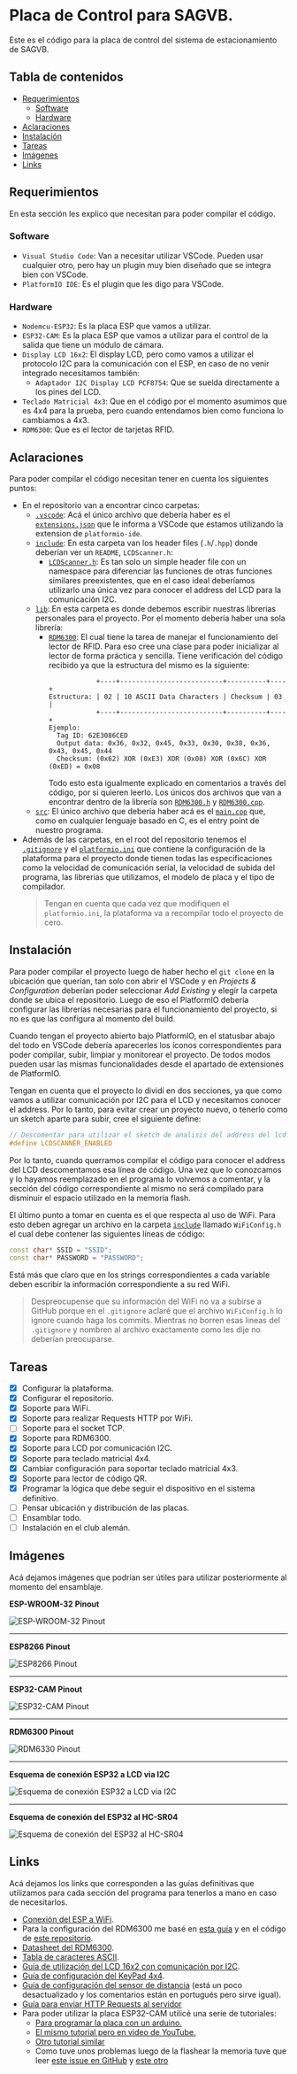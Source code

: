 # Placa de Control para SAGVB.
Este es el código para la placa de control del sistema de estacionamiento de SAGVB.

## Tabla de contenidos
* [Requerimientos](#requerimientos)
  * [Software](#software)
  * [Hardware](#hardware)
* [Aclaraciones](#aclaraciones)
* [Instalación](#instalación)
* [Tareas](#tareas)
* [Imágenes](#imágenes)
* [Links](#links)

## Requerimientos
En esta sección les explico que necesitan para poder compilar el código.

### Software
* `Visual Studio Code`: Van a necesitar utilizar VSCode. Pueden usar cualquier otro, pero hay un plugin muy bien diseñado que se integra bien con VSCode.
* `PlatformIO IDE`: Es el plugin que les digo para VSCode.

### Hardware
* `Nodemcu-ESP32`: Es la placa ESP que vamos a utilizar.
* `ESP32-CAM`: Es la placa ESP que vamos a utilizar para el control de la salida que tiene un módulo de cámara.
* `Display LCD 16x2`: El display LCD, pero como vamos a utilizar el protocolo I2C para la comunicación con el ESP, en caso de no venir integrado necesitamos también:
  * `Adaptador I2C Display LCD PCF8754`: Que se suelda directamente a los pines del LCD.
* `Teclado Matricial 4x3`: Que en el código por el momento asumimos que es 4x4 para la prueba, pero cuando entendamos bien como funciona lo cambiamos a 4x3.
* `RDM6300`: Que es el lector de tarjetas RFID.

## Aclaraciones
Para poder compilar el código necesitan tener en cuenta los siguientes puntos:
* En el repositorio van a encontrar cinco carpetas:
  * [`.vscode`](https://github.com/stonefeld/placa_control_sagvb/tree/master/.vscode): Acá el único archivo que debería haber es el [`extensions.json`](https://github.com/stonefeld/placa_control_sagvb/tree/master/.vscode/extensions.json) que le informa a VSCode que estamos utilizando la extension de `platformio-ide`.
  * [`include`](https://github.com/stonefeld/placa_control_sagvb/tree/master/include): En esta carpeta van los header files (`.h`/`.hpp`) donde deberían ver un `README`, `LCDScanner.h`:
    * [`LCDScanner.h`](https://github.com/stonefeld/placa_control_sagvb/tree/master/include/LCDScanner.h): Es tan solo un simple header file con un namespace para diferenciar las funciones de otras funciones similares preexistentes, que en el caso ideal deberíamos utilizarlo una única vez para conocer el address del LCD para la comunicación I2C.
  * [`lib`](https://github.com/stonefeld/placa_control_sagvb/tree/master/lib): En esta carpeta es donde debemos escribir nuestras librerias personales para el proyecto. Por el momento debería haber una sola librería:
    * [`RDM6300`](https://github.com/stonefeld/placa_control_sagvb/tree/master/lib/RDM6300): El cual tiene la tarea de manejar el funcionamiento del lector de RFID. Para eso cree una clase para poder inicializar al lector de forma práctica y sencilla. Tiene verificación del código recibido ya que la estructura del mismo es la siguiente:
      ```
                  +----+--------------------------+----------+----+
      Estructura: | 02 | 10 ASCII Data Characters | Checksum | 03 |
                  +----+--------------------------+----------+----+
      Ejemplo:
        Tag ID: 62E3086CED
        Output data: 0x36, 0x32, 0x45, 0x33, 0x30, 0x38, 0x36, 0x43, 0x45, 0x44
        Checksum: (0x62) XOR (0xE3) XOR (0x08) XOR (0x6C) XOR (0xED) = 0x08
      ```
      Todo esto esta igualmente explicado en comentarios a través del código, por si quieren leerlo. Los únicos dos archivos que van a encontrar dentro de la librería son [`RDM6300.h`](https://github.com/stonefeld/placa_control_sagvb/tree/master/lib/RDM6300/RDM6300.h) y [`RDM6300.cpp`](https://github.com/stonefeld/placa_control_sagvb/tree/master/lib/RDM6300/RDM6300.cpp).
  * [`src`](https://github.com/stonefeld/placa_control_sagvb/tree/master/src): El único archivo que debería haber acá es el [`main.cpp`](https://github.com/stonefeld/placa_control_sagvb/tree/master/src/main.cpp) que, como en cualquier lenguaje basado en C, es el entry point de nuestro programa.
* Además de las carpetas, en el root del repositorio tenemos el [`.gitignore`](https://github.com/stonefeld/placa_control_sagvb/tree/master/.gitignore) y el [`platformio.ini`](https://github.com/stonefeld/placa_control_sagvb/tree/master/platformio.ini) que contiene la configuración de la plataforma para el proyecto donde tienen todas las especificaciones como la velocidad de comunicación serial, la velocidad de subida del programa, las librerias que utilizamos, el modelo de placa y el tipo de compilador.
  > Tengan en cuenta que cada vez que modifiquen el `platformio.ini`, la plataforma va a recompilar todo el proyecto de cero.

## Instalación
Para poder compilar el proyecto luego de haber hecho el `git clone` en la ubicación que querían, tan solo con abrir el VSCode y en *Projects & Configuration* deberían poder seleccionar *Add Existing* y elegir la carpeta donde se ubica el repositorio. Luego de eso el PlatformIO debería configurar las librerías necesarias para el funcionamiento del proyecto, si no es que las configura al momento del build.

Cuando tengan el proyecto abierto bajo PlatformIO, en el statusbar abajo del todo en VSCode debería aparecerles los íconos correspondientes para poder compilar, subir, limpiar y monitorear el proyecto. De todos modos pueden usar las mismas funcionalidades desde el apartado de extensiones de PlatformIO.

Tengan en cuenta que el proyecto lo dividí en dos secciones, ya que como vamos a utilizar comunicación por I2C para el LCD y necesitamos conocer el address. Por lo tanto, para evitar crear un proyecto nuevo, o tenerlo como un sketch aparte para subir, cree el siguiente define:
```cpp
// Descomentar para utilizar el sketch de analisis del address del lcd.
#define LCDSCANNER_ENABLED
```
Por lo tanto, cuando querramos compilar el código para conocer el address del LCD descomentamos esa línea de código. Una vez que lo conozcamos y lo hayamos reemplazado en el programa lo volvemos a comentar, y la sección del código correspondiente al mismo no será compilado para disminuir el espacio utilizado en la memoria flash.

El último punto a tomar en cuenta es el que respecta al uso de WiFi. Para esto deben agregar un archivo en la carpeta [`include`](https://github.com/stonefeld/placa_control_sagvb/tree/master/include) llamado `WiFiConfig.h` el cual debe contener las siguientes líneas de código:
```cpp
const char* SSID = "SSID";
const char* PASSWORD = "PASSWORD";
```
Está más que claro que en los strings correspondientes a cada variable deben escribir la información correspondiente a su red WiFi.
> Despreocupense que su información del WiFi no va a subirse a GitHub porque en el `.gitignore` aclaré que el archivo `WiFiConfig.h` lo ignore cuando haga los commits. Mientras no borren esas lineas del `.gitignore` y nombren al archivo exactamente como les dije no deberían preocuparse.

## Tareas
- [x] Configurar la plataforma.
- [x] Configurar el repositorio.
- [x] Soporte para WiFi.
- [x] Soporte para realizar Requests HTTP por WiFi.
- [ ] Soporte para el socket TCP.
- [x] Soporte para RDM6300.
- [x] Soporte para LCD por comunicación I2C.
- [x] Soporte para teclado matricial 4x4.
- [x] Cambiar configuración para soportar teclado matricial 4x3.
- [x] Soporte para lector de código QR.
- [x] Programar la lógica que debe seguir el dispositivo en el sistema definitivo.
- [ ] Pensar ubicación y distribución de las placas.
- [ ] Ensamblar todo.
- [ ] Instalación en el club alemán.

## Imágenes
Acá dejamos imágenes que podrían ser útiles para utilizar posteriormente al momento del ensamblaje.

**ESP-WROOM-32 Pinout**

![ESP-WROOM-32 Pinout](https://i.pinimg.com/originals/c6/57/83/c657835e84aaf91832a770ea0d7d0767.jpg)

----

**ESP8266 Pinout**

![ESP8266 Pinout](https://www.teachmemicro.com/wp-content/uploads/2018/04/NodeMCUv3.0-pinout.jpg)

----


**ESP32-CAM Pinout**

![ESP32-CAM Pinout](https://i0.wp.com/randomnerdtutorials.com/wp-content/uploads/2020/03/ESP32-CAM-pinout-new.png?quality=100&strip=all&ssl=1)

----

**RDM6300 Pinout**

![RDM6330 Pinout](https://circuitdigest.com/sites/default/files/inlineimages/u3/RDM6300-RFID-Reader-Module.jpg)

----

**Esquema de conexión ESP32 a LCD via I2C**

![Esquema de conexión ESP32 a LCD via I2C](https://www.electronics-lab.com/wp-content/uploads/2019/05/ESP32-LCD_bb.png)

----

**Esquema de conexión del ESP32 al HC-SR04**

![Esquema de conexión del ESP32 al HC-SR04](https://content.instructables.com/ORIG/FYZ/6XM7/JFIIWB5N/FYZ6XM7JFIIWB5N.png?auto=webp&frame=1&fit=bounds&md=4fefe810924efb0dd3bc8fc2e4f11342)

## Links
Acá dejamos los links que corresponden a las guías definitivas que utilizamos para cada sección del programa para tenerlos a mano en caso de necesitarlos.

* [Conexión del ESP a WiFi](https://www.megunolink.com/articles/wireless/how-do-i-connect-to-a-wireless-network-with-the-esp32/).
* Para la configuración del RDM6300 me basé en [esta guía](https://circuitdigest.com/microcontroller-projects/interfacing-rdm6300-rfid-reader-module-interfacing-with-arduino-nano) y en el código de [este repositorio](https://github.com/arduino12/rdm6300/blob/master/src/rdm6300.cpp).
* [Datasheet del RDM6300](http://j5d2v7d7.stackpathcdn.com/wp-content/uploads/2015/09/RDM630-datasheet.pdf).
* [Tabla de caracteres ASCII](https://asciitable.com).
* [Guía de utilización del LCD 16x2 con comunicación por I2C](https://www.electronics-lab.com/project/using-16x2-i2c-lcd-display-esp32/).
* [Guía de configuración del KeyPad 4x4](https://diyi0t.com/keypad-arduino-esp8266-esp32/).
* [Guía de configuración del sensor de distancia](https://www.instructables.com/ESP32-With-Ultrasonic-Sensor/) (está un poco desactualizado y los comentarios están en portugués pero sirve igual).
* [Guía para enviar HTTP Requests al servidor](https://randomnerdtutorials.com/esp32-http-get-post-arduino/)
* Para poder utilizar la placa ESP32-CAM utilicé una serie de tutoriales:
  * [Para programar la placa con un arduino.](https://technoreview85.com/how-to-program-esp-32-cam-using-arduino-uno-board/)
  * [El mismo tutorial pero en video de YouTube.](https://youtu.be/5XCb3t8J4Kg)
  * [Otro tutorial similar](https://randomnerdtutorials.com/esp32-cam-video-streaming-face-recognition-arduino-ide/)
  * Como tuve unos problemas luego de la flashear la memoria tuve que leer [este issue en GitHub](https://github.com/espressif/esp32-camera/issues/118) y [este otro](https://github.com/espressif/esp32-camera/issues/102)